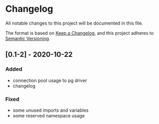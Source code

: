 # Changelog

All notable changes to this project will be documented in this file.

The format is based on [Keep a Changelog](https://keepachangelog.com/en/1.0.0/),
and this project adheres to [Semantic Versioning](https://semver.org/spec/v2.0.0.html).

## [0.1-2] - 2020-10-22

### Added

- connection pool usage to pg driver
- changelog

### Fixed

- some unused imports and variables
- some reserved namespace usage
